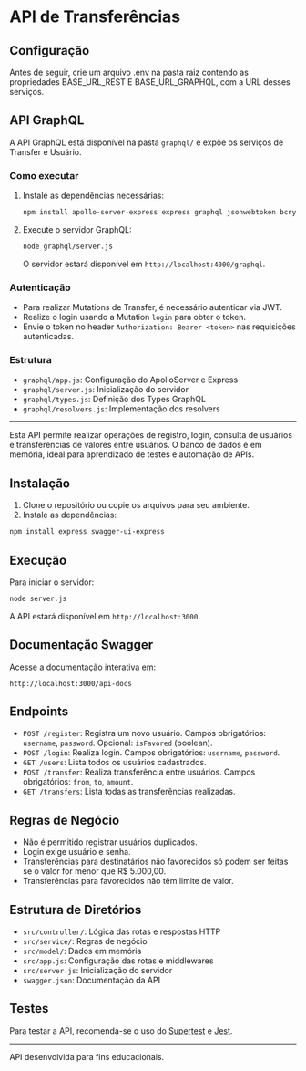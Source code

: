 # API de Transferências

## Configuração

Antes de seguir, crie um arquivo .env na pasta raiz contendo as propriedades BASE_URL_REST E BASE_URL_GRAPHQL, com a URL desses serviços.

## API GraphQL

A API GraphQL está disponível na pasta `graphql/` e expõe os serviços de Transfer e Usuário.

### Como executar

1. Instale as dependências necessárias:

   ```bash
   npm install apollo-server-express express graphql jsonwebtoken bcryptjs dotenv
   ```

2. Execute o servidor GraphQL:

   ```bash
   node graphql/server.js
   ```

   O servidor estará disponível em `http://localhost:4000/graphql`.

### Autenticação

- Para realizar Mutations de Transfer, é necessário autenticar via JWT.
- Realize o login usando a Mutation `login` para obter o token.
- Envie o token no header `Authorization: Bearer <token>` nas requisições autenticadas.

### Estrutura

- `graphql/app.js`: Configuração do ApolloServer e Express
- `graphql/server.js`: Inicialização do servidor
- `graphql/types.js`: Definição dos Types GraphQL
- `graphql/resolvers.js`: Implementação dos resolvers

---

Esta API permite realizar operações de registro, login, consulta de usuários e transferências de valores entre usuários. O banco de dados é em memória, ideal para aprendizado de testes e automação de APIs.

## Instalação

1. Clone o repositório ou copie os arquivos para seu ambiente.
2. Instale as dependências:

```bash
npm install express swagger-ui-express
```

## Execução

Para iniciar o servidor:

```bash
node server.js
```

A API estará disponível em `http://localhost:3000`.

## Documentação Swagger

Acesse a documentação interativa em:

```
http://localhost:3000/api-docs
```

## Endpoints

- `POST /register`: Registra um novo usuário. Campos obrigatórios: `username`, `password`. Opcional: `isFavored` (boolean).
- `POST /login`: Realiza login. Campos obrigatórios: `username`, `password`.
- `GET /users`: Lista todos os usuários cadastrados.
- `POST /transfer`: Realiza transferência entre usuários. Campos obrigatórios: `from`, `to`, `amount`.
- `GET /transfers`: Lista todas as transferências realizadas.

## Regras de Negócio

- Não é permitido registrar usuários duplicados.
- Login exige usuário e senha.
- Transferências para destinatários não favorecidos só podem ser feitas se o valor for menor que R$ 5.000,00.
- Transferências para favorecidos não têm limite de valor.

## Estrutura de Diretórios

- `src/controller/`: Lógica das rotas e respostas HTTP
- `src/service/`: Regras de negócio
- `src/model/`: Dados em memória
- `src/app.js`: Configuração das rotas e middlewares
- `src/server.js`: Inicialização do servidor
- `swagger.json`: Documentação da API

## Testes

Para testar a API, recomenda-se o uso do [Supertest](https://github.com/visionmedia/supertest) e [Jest](https://jestjs.io/).

---

API desenvolvida para fins educacionais.
